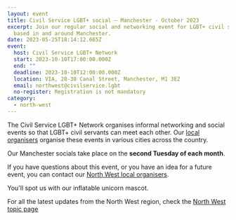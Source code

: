 ```yaml
---
layout: event
title: Civil Service LGBT+ social – Manchester - October 2023
excerpt: Join our regular social and networking event for LGBT+ civil servants
  based in and around Manchester.
date: 2023-05-25T18:14:12.665Z
event:
  host: Civil Service LGBT+ Network
  start: 2023-10-10T17:00:00.000Z
  end: ""
  deadline: 2023-10-10T12:00:00.000Z
  location: VIA, 28-30 Canal Street, Manchester, M1 3EZ
  email: northwest@civilservice.lgbt
  no-register: Registration is not mandatory
category:
  - north-west
---
```

The Civil Service LGBT+ Network organises informal networking and social events so that LGBT+ civil servants can meet each other. Our [local organisers](/team) organise these events in various cities across the country.

Our Manchester socials take place on the **second Tuesday of each month**. 

If you have questions about this event, or you have an idea for a future event, you can contact our [North West local organisers](mailto:northwest@civilservice.lgbt).

Y﻿ou'll spot us with our inflatable unicorn mascot.

For all the latest updates from the North West region, check the [North West topic page](/topic/north-west)